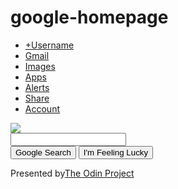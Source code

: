 google-homepage
===============
<html lang ="en">
<link rel="stylesheet" type="text/css" href="styles.css">
<head>
	<ul>
		<li><a href="#">+Username</a></li>
		<li><a href="#">Gmail</a></li>
		<li><a href="#">Images</a></li>
		<li><a href="#">Apps</a></li>
		<li><a href="#">Alerts</a></li>
		<li><a href="#">Share</a></li>
		<li><a href="#">Account</a></li>
	</ul>

</head>

<body>
	<img src="https://www.google.com/images/srpr/logo11w.png"><br>
	
<form action="#" method="POST" name="google_search_bar">
		<input type="text" name="Search"><br>
		<input type="submit" value="Google Search">
		<input type="submit" value="I'm Feeling Lucky">
</form>

</body>

<footer>
Presented by<a href="http://www.theodinproject.com/">The Odin Project </a>
</footer>
</html>